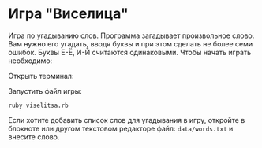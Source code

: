 # Игра "Виселица"
Игра по угадыванию слов. Программа загадывает произвольное слово.
Вам нужно его угадать, вводя буквы и при этом сделать не более семи ошибок.
Буквы Е-Ё,  И-Й считаются одинаковыми.
Чтобы начать играть необходимо: 

Открыть терминал:

Запустить файл игры:
```
ruby viselitsa.rb
```
Если хотите добавить список слов для угадывания в игру, откройте в блокноте или другом текстовом редакторе файл:
`
data/words.txt
`
и внесите слово.

